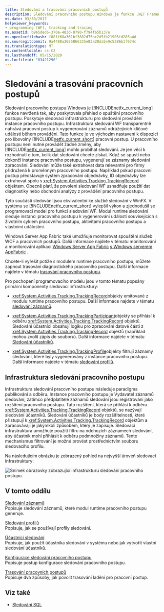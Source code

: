 ```yaml
---
title: Sledování a trasování pracovních postupů
description: Sledování pracovního postupu Windows je funkce .NET Framework 4.6.1, která poskytuje sledovací infrastrukturu pro sledování provádění instance pracovního postupu.
ms.date: 03/30/2017
helpviewer_keywords:
- programming [WF], tracking and tracing
ms.assetid: b965ded6-370a-483d-8790-f794f65b137e
ms.openlocfilehash: f88ff68a361bf3882d75bc2d5fb21903fd283a4d
ms.sourcegitcommit: 9a4488a3625866335e83a20da5e9c5286b1f034c
ms.translationtype: MT
ms.contentlocale: cs-CZ
ms.lasthandoff: 05/15/2020
ms.locfileid: "83421290"
---
```

# <a name="workflow-tracking-and-tracing"></a>Sledování a trasování pracovních postupů
Sledování pracovního postupu Windows je [!INCLUDE[netfx_current_long](../../../includes/netfx-current-long-md.md)] funkce navržená tak, aby poskytovala přehled o spuštění pracovního postupu. Poskytuje sledovací infrastrukturu pro sledování provádění instance pracovního postupu. Infrastruktura sledování WF transparentně nahrává pracovní postup k vygenerování záznamů odrážejících klíčové události během provádění. Tato funkce je ve výchozím nastavení k dispozici pro libovolný [!INCLUDE[netfx_current_short](../../../includes/netfx-current-short-md.md)] pracovní postup. U pracovního postupu není nutné provádět žádné změny, aby [!INCLUDE[netfx_current_long](../../../includes/netfx-current-long-md.md)] mohlo probíhat sledování. Je jen věcí k rozhodnutí o tom, kolik dat sledování chcete získat. Když se spustí nebo dokončí instance pracovního postupu, vygenerují se záznamy sledování zpracování. Sledování může také extrahovat data relevantní pro firmy přidružená k proměnným pracovního postupu. Například pokud pracovní postup představuje systém zpracování objednávky, ID objednávky lze extrahovat spolu s <xref:System.Activities.Tracking.TrackingRecord> objektem. Obecně platí, že povolení sledování WF usnadňuje použití dat diagnostiky nebo obchodní analýzy z provádění pracovního postupu.  
  
 Tyto součásti sledování jsou ekvivalentní ke službě sledování v WinFX. V systému se [!INCLUDE[netfx_current_short](../../../includes/netfx-current-short-md.md)] vylepšil výkon a zjednodušil se programovací model pro funkci sledování WF. Modul runtime sledování sleduje instanci pracovního postupu k vygenerování událostí souvisejících s životním cyklem pracovního postupu, aktivitami pracovního postupu a vlastními událostmi.  
  
 Windows Server App Fabric také umožňuje monitorovat spouštění služeb WCF a pracovních postupů. Další informace najdete v tématu monitorování a monitorování aplikací [Windows Server App Fabric](https://docs.microsoft.com/previous-versions/appfabric/ee677251(v=azure.10)) [s Windows serverem AppFabric](https://docs.microsoft.com/previous-versions/appfabric/ee677276(v=azure.10)) .  
  
 Chcete-li vyřešit potíže s modulem runtime pracovního postupu, můžete zapnout trasování diagnostického pracovního postupu. Další informace najdete v tématu [trasování pracovního postupu](workflow-tracing.md).  
  
 Pro pochopení programovacího modelu jsou v tomto tématu popsány primární komponenty sledovací infrastruktury:  
  
- <xref:System.Activities.Tracking.TrackingRecord>objekty emitované z modulu runtime pracovního postupu. Další informace najdete v tématu [sledování záznamů](tracking-records.md).  
  
- <xref:System.Activities.Tracking.TrackingParticipant>objekty se přihlásí k odběru <xref:System.Activities.Tracking.TrackingRecord> objektů. Sledování účastníci obsahují logiku pro zpracování datové části z <xref:System.Activities.Tracking.TrackingRecord> objektů (například mohou zvolit zápis do souboru). Další informace najdete v tématu [Sledování účastníků](tracking-participants.md).  
  
- <xref:System.Activities.Tracking.TrackingProfile>objekty filtrují záznamy sledování, které byly vygenerovány z instance pracovního postupu. Další informace najdete v tématu [sledování profilů](tracking-profiles.md).  
  
## <a name="workflow-tracking-infrastructure"></a>Infrastruktura sledování pracovního postupu  
 Infrastruktura sledování pracovního postupu následuje paradigma publikování a odběru. Instance pracovního postupu je Vydavatel záznamů sledování, zatímco předplatitelé záznamů sledování jsou registrováni jako rozšíření pracovního postupu. Tato rozšíření, která se přihlásí k odběru <xref:System.Activities.Tracking.TrackingRecord> objektů, se nazývají sledování účastníků. Sledování účastníků je body rozšiřitelnosti, které přistupují k <xref:System.Activities.Tracking.TrackingRecord> objektům a zpracovávají je jakýmkoli způsobem, který je zapisuje. Sledovací infrastruktura umožňuje použití filtru na odchozích záznamech sledování, aby účastník mohl přihlásit k odběru podmnožiny záznamů. Tento mechanismus filtrování je možné provést prostřednictvím souboru sledovacího profilu.  
  
 Na následujícím obrázku je zobrazený pohled na nejvyšší úroveň sledovací infrastruktury:  
  
 ![Snímek obrazovky zobrazující infrastrukturu sledování pracovního postupu.](./media/workflow-tracking-and-tracing/workflow-tracking-infrastructure.gif "WV")  
  
## <a name="in-this-section"></a>V tomto oddílu  
 [Sledování záznamů](tracking-records.md)  
 Popisuje sledování záznamů, které modul runtime pracovního postupu generuje.  
  
 [Sledování profilů](tracking-profiles.md)  
 Popisuje, jak se používají profily sledování.  
  
 [Účastníci sledování](tracking-participants.md)  
 Popisuje, jak použít účastníka sledování v systému nebo jak vytvořit vlastní sledování účastníků.  
  
 [Konfigurace sledování pracovního postupu](configuring-tracking-for-a-workflow.md)  
 Popisuje postup konfigurace sledování pracovního postupu.  
  
 [Trasování pracovních postupů](workflow-tracing.md)  
 Popisuje dva způsoby, jak povolit trasování ladění pro pracovní postup.  
  
## <a name="see-also"></a>Viz také

- [Sledování SQL](./samples/sql-tracking.md)
